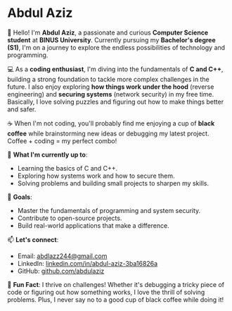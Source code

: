 # Abdul Aziz

👋 Hello! I'm **Abdul Aziz**, a passionate and curious **Computer Science student** at **BINUS University**. Currently pursuing my **Bachelor's degree (S1)**, I'm on a journey to explore the endless possibilities of technology and programming.

💻 As a **coding enthusiast**, I'm diving into the fundamentals of **C and C++**, building a strong foundation to tackle more complex challenges in the future. I also enjoy exploring **how things work under the hood** (reverse engineering) and **securing systems** (network security) in my free time. Basically, I love solving puzzles and figuring out how to make things better and safer.

☕ When I'm not coding, you'll probably find me enjoying a cup of **black coffee** while brainstorming new ideas or debugging my latest project. Coffee + coding = my perfect combo!

🌱 **What I'm currently up to**:
- Learning the basics of C and C++.
- Exploring how systems work and how to secure them.
- Solving problems and building small projects to sharpen my skills.

🚀 **Goals**:
- Master the fundamentals of programming and system security.
- Contribute to open-source projects.
- Build real-world applications that make a difference.

📫 **Let's connect**:
- Email: abdlazz244@gmail.com
- LinkedIn: [linkedin.com/in/abdul-aziz-3ba16826a](https://www.linkedin.com/in/abdul-aziz-3ba16826a/)
- GitHub: [github.com/abdulaziz](https://github.com/abbdool)

🌟 **Fun Fact**: I thrive on challenges! Whether it's debugging a tricky piece of code or figuring out how something works, I love the thrill of solving problems. Plus, I never say no to a good cup of black coffee while doing it!
